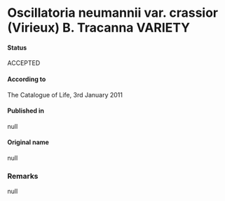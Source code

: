 # Oscillatoria neumannii var. crassior (Virieux) B. Tracanna VARIETY

#### Status
ACCEPTED

#### According to
The Catalogue of Life, 3rd January 2011

#### Published in
null

#### Original name
null

### Remarks
null